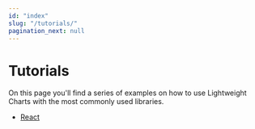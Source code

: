 ```yaml
---
id: "index"
slug: "/tutorials/"
pagination_next: null
---
```


# Tutorials

On this page you'll find a series of examples on how to use Lightweight Charts with the most commonly used libraries.

- [React](./tutorials/react/simple)
